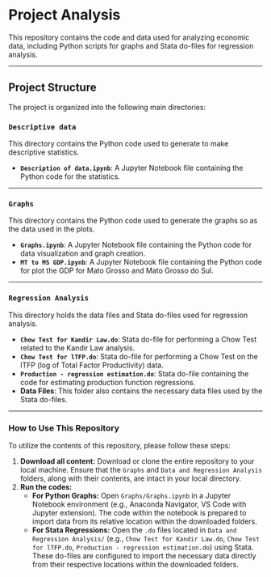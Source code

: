 # Project Analysis

This repository contains the code and data used for analyzing economic data, including Python scripts for graphs and Stata do-files for regression analysis.

---

## Project Structure

The project is organized into the following main directories:

### `Descriptive data`
This directory contains the Python code used to generate to make descriptive statistics.

* **`Description of data.ipynb`**: A Jupyter Notebook file containing the Python code for the statistics.

---

### `Graphs`
This directory contains the Python code used to generate the graphs so as the data used in the plots.

* **`Graphs.ipynb`**: A Jupyter Notebook file containing the Python code for data visualization and graph creation.
* **`MT to MS GDP.ipynb`**: A Jupyter Notebook file containing the Python code for plot the GDP for Mato Grosso and Mato Grosso do Sul.
---

### `Regression Analysis`
This directory holds the data files and Stata do-files used for regression analysis.

* **`Chow Test for Kandir Law.do`**: Stata do-file for performing a Chow Test related to the Kandir Law analysis.
* **`Chow Test for lTFP.do`**: Stata do-file for performing a Chow Test on the lTFP (log of Total Factor Productivity) data.
* **`Production - regression estimation.do`**: Stata do-file containing the code for estimating production function regressions.
* **Data Files**: This folder also contains the necessary data files used by the Stata do-files.

---


### How to Use This Repository

To utilize the contents of this repository, please follow these steps:

1.  **Download all content:** Download or clone the entire repository to your local machine. Ensure that the `Graphs` and `Data and Regression Analysis` folders, along with their contents, are intact in your local directory.
2.  **Run the codes:**
    * **For Python Graphs:** Open `Graphs/Graphs.ipynb` in a Jupyter Notebook environment (e.g., Anaconda Navigator, VS Code with Jupyter extension). The code within the notebook is prepared to import data from its relative location within the downloaded folders.
    * **For Stata Regressions:** Open the `.do` files located in `Data and Regression Analysis/` (e.g., `Chow Test for Kandir Law.do`, `Chow Test for lTFP.do`, `Production - regression estimation.do`) using Stata. These do-files are configured to import the necessary data directly from their respective locations within the downloaded folders.
